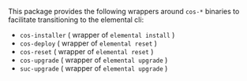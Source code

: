 This package provides the following wrappers around `cos-*` binaries to facilitate transitioning to the elemental cli:

- `cos-installer` ( wrapper of `elemental install` )
- `cos-deploy` ( wrapper of `elemental reset` )
- `cos-reset` ( wrapper of `elemental reset` )
- `cos-upgrade` ( wrapper of `elemental upgrade` )
- `suc-upgrade` ( wrapper of `elemental upgrade` )
